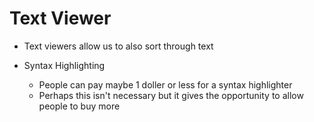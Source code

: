 # Text Viewer

- Text viewers allow us to also sort through text

- Syntax Highlighting
  - People can pay maybe 1 doller or less for a syntax highlighter
  - Perhaps this isn't necessary but it gives the opportunity to allow people to buy more
